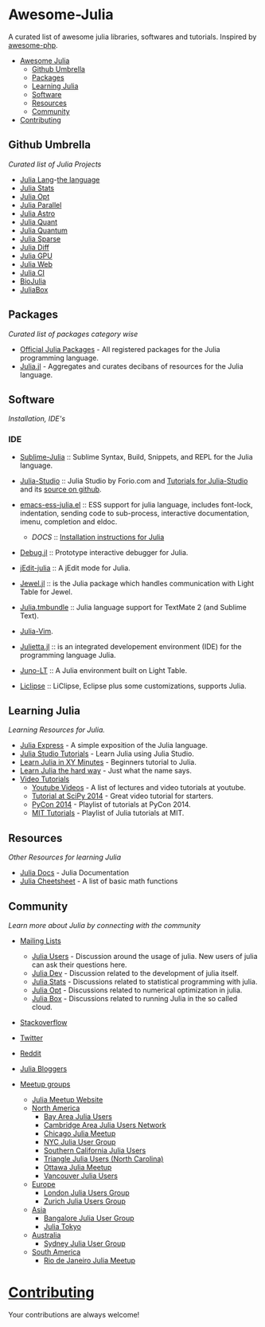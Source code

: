 Awesome-Julia
=============     
A curated list of awesome julia libraries, softwares and tutorials. Inspired by [awesome-php](https://github.com/ziadoz/awesome-php).

- [Awesome Julia](#awesome-julia)
    - [Github Umbrella](#github-umbrella)
    - [Packages](#packages)
    - [Learning Julia](#learning-julia)
    - [Software](#software)
    - [Resources](#resources)
    - [Community](#community)
- [Contributing](#contributing)

## Github Umbrella

*Curated list of Julia Projects*

- [Julia Lang](https://github.com/JuliaLang)-[the language](http://julialang.org/community)
- [Julia Stats](https://github.com/JuliaStats)
- [Julia Opt](https://github.com/JuliaOpt)
- [Julia Parallel](https://github.com/JuliaParallel)
- [Julia Astro](https://github.com/JuliaAstro)
- [Julia Quant](https://github.com/JuliaQuant)
- [Julia Quantum](https://github.com/JuliaQuantum)
- [Julia Sparse](https://github.com/JuliaSparse)
- [Julia Diff](https://github.com/JuliaDiff)
- [Julia GPU](https://github.com/JuliaGPU)
- [Julia Web](https://github.com/JuliaWeb)
- [Julia CI](https://github.com/JuliaCI)
- [BioJulia](https://github.com/BioJulia)
- [JuliaBox](https://github.com/JuliaLang/JuliaBox)



## Packages

*Curated list of packages category wise*

- [Official Julia Packages](http://pkg.julialang.org/) - All registered packages for the Julia programming language.
- [Julia.jl](https://github.com/svaksha/Julia.jl) - Aggregates and curates decibans of resources for the Julia language.

## Software

*Installation, IDE's*

### IDE
- [Sublime-Julia](https://github.com/quinnj/Sublime-Julia) :: Sublime Syntax, Build, Snippets, and REPL for the Julia language.
- [Julia-Studio](http://forio.com/products/julia-studio/) :: Julia Studio by Forio.com and [Tutorials for Julia-Studio](http://forio.com/products/julia-studio/tutorials/) and its [source on github](https://github.com/forio/julia-tutorials).
- [emacs-ess-julia.el](https://github.com/emacs-ess/ESS/blob/master/lisp/ess-julia.el) :: ESS support for julia language, includes font-lock, indentation, sending code to sub-process, interactive documentation, imenu, completion and eldoc. 
   * _DOCS_ :: [Installation instructions for Julia](https://github.com/emacs-ess/ESS/wiki/Julia)
- [Debug.jl](https://github.com/toivoh/Debug.jl) :: Prototype interactive debugger for Julia.
- [jEdit-julia](https://github.com/tuckerkevin/jedit-julia) :: A jEdit mode for Julia.
- [Jewel.jl](https://github.com/one-more-minute/Jewel.jl) :: is the Julia package which handles communication with Light Table for Jewel.

- [Julia.tmbundle](https://github.com/nanoant/Julia.tmbundle) :: Julia language support for TextMate 2 (and Sublime Text).
- [Julia-Vim](https://github.com/JuliaLang/julia-vim).
- [Julietta.jl](https://github.com/tknopp/Julietta.jl) :: is an integrated developement environment (IDE) for the programming language Julia.
- [Juno-LT](https://github.com/one-more-minute/Juno-LT) :: A Julia environment built on Light Table.
- [Liclipse](http://brainwy.github.io/liclipse/) :: LiClipse, Eclipse plus some customizations, supports Julia. 


## Learning Julia

*Learning Resources for Julia.*

- [Julia Express](http://bogumilkaminski.pl/files/julia_express.pdf) - A simple exposition of the Julia language.
- [Julia Studio Tutorials](http://forio.com/labs/julia-studio/tutorials/) - Learn Julia using Julia Studio.
- [Learn Julia in XY Minutes](http://learnxinyminutes.com/docs/julia/) - Beginners tutorial to Julia.
- [Learn Julia the hard way](https://github.com/chrisvoncsefalvay/learn-julia-the-hard-way) - Just what the name says.
- [Video Tutorials](#video-tutorials)
    - [Youtube Videos](https://www.youtube.com/user/JuliaLanguage/videos) - A list of lectures and video tutorials at youtube.
    - [Tutorial at SciPy 2014](https://www.youtube.com/watch?v=vWkgEddb4-A) - Great video tutorial for starters.
    - [PyCon 2014](https://www.youtube.com/playlist?list=PLP8iPy9hna6TSRouJfvobfxkZFYiPSvPd) - Playlist of tutorials at PyCon 2014.
    - [MIT Tutorials](https://www.youtube.com/playlist?list=PLP8iPy9hna6Si2sjMkrPY-wt2mEouZgaZ) - Playlist of Julia tutorials at MIT.


## Resources

*Other Resources for learning Julia*

- [Julia Docs](http://julia.readthedocs.org/) - Julia Documentation
- [Julia Cheetsheet](http://math.mit.edu/~stevenj/Julia-cheatsheet.pdf) - A list of basic math functions 


## Community

*Learn more about Julia by connecting with the community*

- [Mailing Lists](#mailing-lists)
    - [Julia Users](https://groups.google.com/forum/?fromgroups=#!forum/julia-users) - Discussion around the usage of julia. New users of julia can ask their questions here.
    - [Julia Dev](https://groups.google.com/forum/?fromgroups=#!forum/julia-dev) -  Discussion related to the development of julia itself.
    - [Julia Stats](https://groups.google.com/forum/?fromgroups=#!forum/julia-stats) - Discussions related to statistical programming with julia.
    - [Julia Opt](https://groups.google.com/forum/?fromgroups=#!forum/julia-opt) - Discussions related to numerical optimization in julia.
    - [Julia Box](https://groups.google.com/forum/?fromgroups=#!forum/julia-box) - Discussions related to running Julia in the so called cloud.

- [Stackoverflow](http://stackoverflow.com/questions/tagged/julia-lang)
- [Twitter](https://twitter.com/hashtag/julialang?src=hash)
- [Reddit](http://www.reddit.com/r/Julia/)
- [Julia Bloggers](http://www.juliabloggers.com/)
- [Meetup groups](#meetup-groups)
    - [Julia Meetup Website](http://julia.meetup.com/)  
    - [North America](#north-america)
        - [Bay Area Julia Users](http://www.meetup.com/Bay-Area-Julia-Users/)
        - [Cambridge Area Julia Users Network](http://www.meetup.com/julia-cajun/)
        - [Chicago Julia Meetup](http://www.meetup.com/JuliaChicago/)
        - [NYC Julia User Group](http://www.meetup.com/julia-nyc/)
        - [Southern California Julia Users](http://www.meetup.com/Southern-California-Julia-Users/)
        - [Triangle Julia Users (North Carolina)](http://www.meetup.com/Triangle-Julia-Users/)
        - [Ottawa Julia Meetup](http://www.meetup.com/Ottawa-Julia-Meetup/)
        - [Vancouver Julia Users](http://www.meetup.com/Vancouver-Julia-Users/)
    - [Europe](#europe)
        - [London Julia Users Group](http://www.meetup.com/London-Julia-User-Group/)
        - [Zurich Julia Users Group](http://www.meetup.com/Zurich-Julia-User-Group/)
    - [Asia](#asia)
        - [Bangalore Julia User Group](http://www.meetup.com/Bangalore-Julia-User-Group/)
        - [Julia Tokyo](http://juliatokyo.connpass.com/)
    - [Australia](#australia)
        - [Sydney Julia User Group](http://www.meetup.com/Sydney-Julia-User-Group/)
    - [South America](#south-america)
        - [Rio de Janeiro Julia Meetup](http://www.meetup.com/Rio-de-Janeiro-Julia-Meetup/) 



# [Contributing](https://github.com/melvin0008/awesome-julia/blob/master/CONTRIBUTIONS.md)

Your contributions are always welcome!
